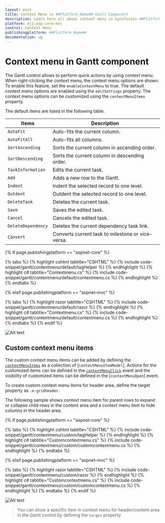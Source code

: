 ```yaml
---
layout: post
title: Context Menu in ##Platform_Name## Gantt Component
description: Learn here all about context menu in Syncfusion ##Platform_Name## Gantt component of Syncfusion Essential JS 2 and more.
platform: ej2-asp-core-mvc
control: Context Menu
publishingplatform: ##Platform_Name##
documentation: ug
---
```



# Context menu in Gantt component

The Gantt control allows to perform quick actions by using context menu. When right-clicking the context menu, the context menu options are shown. To enable this feature, set the `enableContextMenu` to true. The default context menu options are enabled using the `editSettings` property. The context menu options can be customized using the `contextMenuItems` property.

The default items are listed in the following table.

|Items| Description|
|----|----|
|`AutoFit`|  Auto-fits the current column.|
|`AutoFitAll` | Auto-fits all columns.|
|`SortAscending` | Sorts the current column in ascending order.|
|`SortDescending` | Sorts the current column in descending order.|
|`TaskInformation`|  Edits the current task.|
|`Add` | Adds a new row to the Gantt.|
|`Indent` | Indent the selected record to one level.|
|`Outdent` | Outdent the selected record to one level.|
|`DeleteTask` | Deletes the current task.|
|`Save` | Saves the edited task.|
|`Cancel` | Cancels the edited task.|
|`DeleteDependency` | Deletes the current dependency task link.|
|`Convert` | Converts current task to milestone or vice-versa.|

{% if page.publishingplatform == "aspnet-core" %}

{% tabs %}
{% highlight cshtml tabtitle="CSHTML" %}
{% include code-snippet/gantt/contextmenu/default/tagHelper %}
{% endhighlight %}
{% highlight c# tabtitle="Contextmenu.cs" %}
{% include code-snippet/gantt/contextmenu/default/contextmenu.cs %}
{% endhighlight %}
{% endtabs %}

{% elsif page.publishingplatform == "aspnet-mvc" %}

{% tabs %}
{% highlight razor tabtitle="CSHTML" %}
{% include code-snippet/gantt/contextmenu/default/razor %}
{% endhighlight %}
{% highlight c# tabtitle="Contextmenu.cs" %}
{% include code-snippet/gantt/contextmenu/default/contextmenu.cs %}
{% endhighlight %}
{% endtabs %}
{% endif %}



![Alt text](images/contextmenu.PNG)

## Custom context menu items

The custom context menu items can be added by defining the [`contextMenuItems`](https://help.syncfusion.com/cr/aspnetcore-js2/Syncfusion.EJ2.Gantt.Gantt.html#Syncfusion_EJ2_Gantt_Gantt_ContextMenuItems) as a collection of [`contextMenuItemModel`]. Actions for the customized items can be defined in the [`contextMenuClick`](https://help.syncfusion.com/cr/aspnetcore-js2/Syncfusion.EJ2.Gantt.Gantt.html#Syncfusion_EJ2_Gantt_Gantt_ContextMenuClick) event and the visibility of customized items can be defined in the [`contextMenuOpen`] event.

To create custom context menu items for header area, define the target property as `.e-gridheader`.

The following sample shows context menu item for parent rows to expand or collapse child rows in the content area and a context menu item to hide columns in the header area.

{% if page.publishingplatform == "aspnet-core" %}

{% tabs %}
{% highlight cshtml tabtitle="CSHTML" %}
{% include code-snippet/gantt/contextmenu/custom/tagHelper %}
{% endhighlight %}
{% highlight c# tabtitle="Customcontextmenu.cs" %}
{% include code-snippet/gantt/contextmenu/custom/customcontextmenu.cs %}
{% endhighlight %}
{% endtabs %}

{% elsif page.publishingplatform == "aspnet-mvc" %}

{% tabs %}
{% highlight razor tabtitle="CSHTML" %}
{% include code-snippet/gantt/contextmenu/custom/razor %}
{% endhighlight %}
{% highlight c# tabtitle="Customcontextmenu.cs" %}
{% include code-snippet/gantt/contextmenu/custom/customcontextmenu.cs %}
{% endhighlight %}
{% endtabs %}
{% endif %}



![Alt text](images/customContextMenu.PNG)

> You can show a specific item in context menu for header/content area in the Gantt control by defining the `target` property.